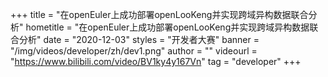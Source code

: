 +++
    title = "在openEuler上成功部署openLooKeng并实现跨域异构数据联合分析"
    hometitle = "在openEuler上成功部署openLooKeng并实现跨域异构数据联合分析"
    date = "2020-12-03"
    styles = "开发者大赛"
    banner = "/img/videos/developer/zh/dev1.png"
    author = ""
    videourl = "https://www.bilibili.com/video/BV1ky4y167Vn" 
    tag = "developer"
+++